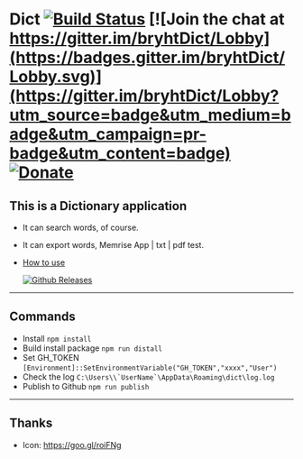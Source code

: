 # Dict [![Build Status](https://travis-ci.org/bryht/Dict.svg?branch=master)](https://travis-ci.org/bryht/Dict) [![Join the chat at https://gitter.im/bryhtDict/Lobby](https://badges.gitter.im/bryhtDict/Lobby.svg)](https://gitter.im/bryhtDict/Lobby?utm_source=badge&utm_medium=badge&utm_campaign=pr-badge&utm_content=badge) [![Donate](https://img.shields.io/badge/Donate-PayPal-blue.svg)](https://www.paypal.me/bryht/6)
## This is a Dictionary application
- It can search words, of course.
- It can export words, Memrise App | txt | pdf test.
- [How to use](how-to-use.md)

  [![Github Releases](https://img.shields.io/github/downloads/bryht/Dict/latest/total.svg?style=plastic)](https://github.com/bryht/Dict/releases/latest)

***
##  Commands
- Install ```npm install``` 
- Build install package ```npm run distall``` 
- Set GH_TOKEN ```[Environment]::SetEnvironmentVariable("GH_TOKEN","xxxx","User")```
- Check the log ```C:\Users\\`UserName`\AppData\Roaming\dict\log.log```
- Publish to Github ```npm run publish```

***
## Thanks
- Icon: https://goo.gl/roiFNg

